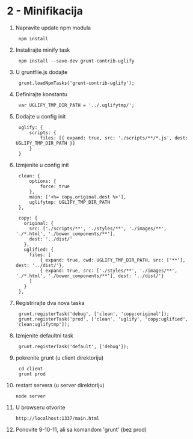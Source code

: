 
2 - Minifikacija
=================================

1. Napravite update npm modula

		npm install

2. Instalirajte minify task
		
		npm install --save-dev grunt-contrib-uglify

3. U gruntfile.js dodajte

        grunt.loadNpmTasks('grunt-contrib-uglify');

4. Definirajte konstantu
		
		var UGLIFY_TMP_DIR_PATH = '../.uglifytmp/';

5. Dodajte u config init

        uglify: {
            scripts: {
                files: [{ expand: true, src: './scripts/**/*.js', dest: UGLIFY_TMP_DIR_PATH }]
            }
        }

6. Izmjenite u config init

		clean: {
            options: {
                force: true
            },
            main: ['<%= copy.original.dest %>'],
            uglifytmp: UGLIFY_TMP_DIR_PATH
        },

        copy: {
          original: {
            src: ['./scripts/**', './styles/**', './images/**', './*.html', './bower_components/**'],
            dest: '../dist/'
          },
          uglified: {
            files: [
                { expand: true, cwd: UGLIFY_TMP_DIR_PATH, src: ['**'], dest: '../dist/'},
                { expand: true, src: ['./styles/**', './images/**', './*.html', './bower_components/**'], dest: '../dist/'}
            ]
          }
        },

7. Registrirajte dva nova taska

        grunt.registerTask('debug', ['clean', 'copy:original']);
    	grunt.registerTask('prod', ['clean', 'uglify', 'copy:uglified', 'clean:uglifytmp']);

8. Izmjenite defaultni task

        grunt.registerTask('default', ['debug']);

9. pokrenite grunt (u client direktoriju)

        cd client
        grunt prod
        
10. restart servera (u server direktoriju)

        node server

11. U browseru otvorite

        http://localhost:1337/main.html

12. Ponovite 9-10-11, ali sa komandom 'grunt' (bez prod)

